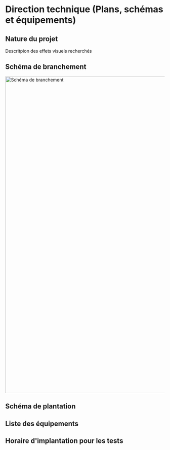 # Direction technique (Plans, schémas et équipements)

## Nature du projet

Descritpion des effets visuels recherchés

## Schéma de branchement


<img src="../Images/schéma_branchement_eMUSICORPS.png" alt="Schéma de branchement" width="1000"/>

## Schéma de plantation

## Liste des équipements

## Horaire d'implantation pour les tests